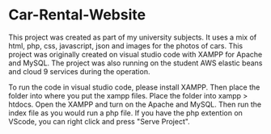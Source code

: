 # Car-Rental-Website

This project was created as part of my university subjects.
It uses a mix of html, php, css, javascript, json and images for the photos of cars.
This project was originally created on visual studio code with XAMPP for Apache and MySQL.
The project was also running on the student AWS elastic beans and cloud 9 services during the operation.

To run the code in visual studio code, please install XAMPP.
Then place the folder into where you put the xampp files.
Place the folder into xampp > htdocs.
Open the XAMPP and turn on the Apache and MySQL.
Then run the index file as you would run a php file.
If you have the php extention on VScode, you can right click and press "Serve Project".